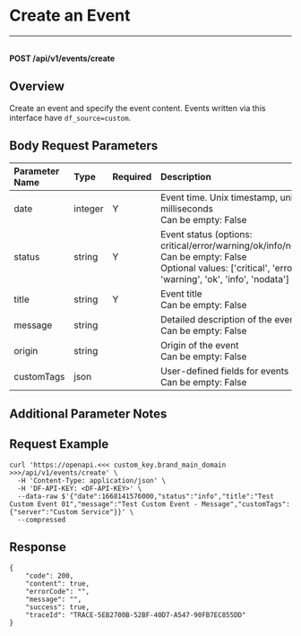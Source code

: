 # Create an Event

---

<br />**POST /api/v1/events/create**

## Overview
Create an event and specify the event content. Events written via this interface have `df_source=custom`.

## Body Request Parameters

| Parameter Name | Type   | Required | Description                                                                                           |
|:--------------|:-------|:--------|:-----------------------------------------------------------------------------------------------------|
| date          | integer| Y       | Event time. Unix timestamp, unit: milliseconds <br> Can be empty: False <br>                          |
| status        | string | Y       | Event status (options: critical/error/warning/ok/info/nodata) <br> Can be empty: False <br> Optional values: ['critical', 'error', 'warning', 'ok', 'info', 'nodata'] <br> |
| title         | string | Y       | Event title <br> Can be empty: False <br>                                                             |
| message       | string |         | Detailed description of the event <br> Can be empty: False <br>                                       |
| origin        | string |         | Origin of the event <br> Can be empty: False <br>                                                      |
| customTags    | json   |         | User-defined fields for events <br> Can be empty: False <br>                                          |

## Additional Parameter Notes

## Request Example
```shell
curl 'https://openapi.<<< custom_key.brand_main_domain >>>/api/v1/events/create' \
  -H 'Content-Type: application/json' \
  -H 'DF-API-KEY: <DF-API-KEY>' \
  --data-raw $'{"date":1668141576000,"status":"info","title":"Test Custom Event 01","message":"Test Custom Event - Message","customTags":{"server":"Custom Service"}}' \
  --compressed
```

## Response
```shell
{
    "code": 200,
    "content": true,
    "errorCode": "",
    "message": "",
    "success": true,
    "traceId": "TRACE-5EB2700B-52BF-40D7-A547-90FB7EC855DD"
} 
```